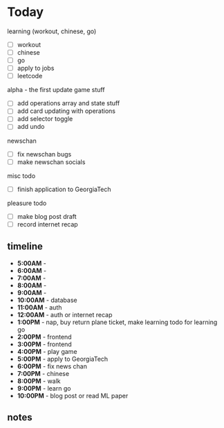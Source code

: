 # Today


learning (workout, chinese, go)
- [ ] workout
- [ ] chinese
- [ ] go
- [ ] apply to jobs
- [ ] leetcode

alpha - the first update
game stuff
- [ ] add operations array and state stuff
- [ ] add card updating with operations
- [ ] add selector toggle
- [ ] add undo 

newschan
- [ ] fix newschan bugs
- [ ] make newschan socials

misc todo
- [ ] finish application to GeorgiaTech

pleasure todo
- [ ] make blog post draft
- [ ] record internet recap

## timeline
- **5:00AM** - 
- **6:00AM** - 
- **7:00AM** - 
- **8:00AM** - 
- **9:00AM** - 
- **10:00AM** - database
- **11:00AM** - auth
- **12:00AM** - auth or internet recap
- **1:00PM** - nap, buy return plane ticket, make learning todo for learning go 
- **2:00PM** - frontend
- **3:00PM** - frontend
- **4:00PM** - play game
- **5:00PM** - apply to GeorgiaTech
- **6:00PM** - fix news chan
- **7:00PM** - chinese
- **8:00PM** - walk  
- **9:00PM** - learn go
- **10:00PM** - blog post or read ML paper

## notes
